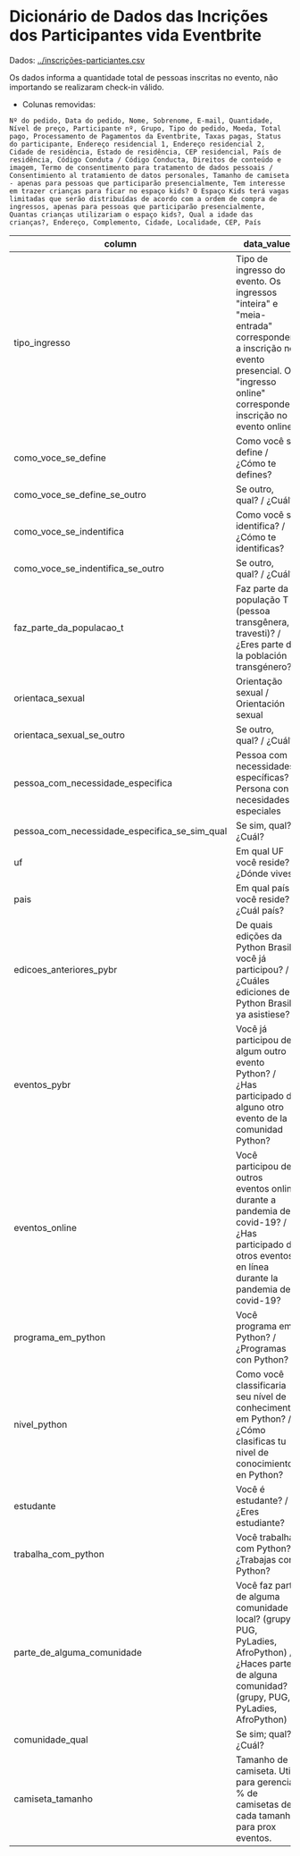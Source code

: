 # Dicionário de Dados das Incrições dos Participantes vida Eventbrite 

Dados: [../inscrições-particiantes.csv](../inscricoes-particiantes.csv)

Os dados informa a quantidade total de pessoas inscritas no evento, não importando se realizaram check-in válido.

- Colunas removidas:
```
Nº do pedido, Data do pedido, Nome, Sobrenome, E-mail, Quantidade, Nível de preço, Participante nº, Grupo, Tipo do pedido, Moeda, Total pago, Processamento de Pagamentos da Eventbrite, Taxas pagas, Status do participante, Endereço residencial 1, Endereço residencial 2, Cidade de residência, Estado de residência, CEP residencial, País de residência, Código Conduta / Código Conducta, Direitos de conteúdo e imagem,	Termo de consentimento para tratamento de dados pessoais / Consentimiento al tratamiento de datos personales, Tamanho de camiseta - apenas para pessoas que participarão presencialmente, Tem interesse em trazer crianças para ficar no espaço kids? O Espaço Kids terá vagas limitadas que serão distribuídas de acordo com a ordem de compra de ingressos, apenas para pessoas que participarão presencialmente, Quantas crianças utilizariam o espaço kids?, Qual a idade das crianças?, Endereço, Complemento, Cidade, Localidade, CEP, País

```

| column                                        | data_value                                                                                                                                             |
|-----------------------------------------------|--------------------------------------------------------------------------------------------------------------------------------------------------------|
| tipo_ingresso                                 | Tipo de ingresso do evento. Os ingressos "inteira" e "meia-entrada" correspondem a inscrição no evento presencial. O "ingresso online" corresponde a inscrição no evento online.                                                                                                               |
| como_voce_se_define                           | Como você se define / ¿Cómo te defines?                                                                                                                |
| como_voce_se_define_se_outro                  | Se outro, qual? / ¿Cuál?                                                                                                                               |
| como_voce_se_indentifica                      | Como você se identifica? / ¿Cómo te identificas?                                                                                                       |
| como_voce_se_indentifica_se_outro             | Se outro, qual? / ¿Cuál?                                                                                                                               |
| faz_parte_da_populacao_t                      | Faz parte da população T (pessoa transgênera, travesti)? / ¿Eres parte de la población transgénero?                                                    |
| orientaca_sexual                              | Orientação sexual / Orientación sexual                                                                                                                 |
| orientaca_sexual_se_outro                     | Se outro, qual? / ¿Cuál?                                                                                                                               |
| pessoa_com_necessidade_especifica             | Pessoa com necessidades específicas? / Persona con necesidades especiales                                                                              |
| pessoa_com_necessidade_especifica_se_sim_qual | Se sim, qual? / ¿Cuál?                                                                                                                                 |
| uf                                            | Em qual UF você reside? / ¿Dónde vives?                                                                                                                |
| pais                                          | Em qual país você reside? / ¿Cuál país?                                                                                                                |
| edicoes_anteriores_pybr                       | De quais edições da Python Brasil você já participou? / ¿Cuáles ediciones de Python Brasil ya asistiese?                                               |
| eventos_pybr                                  | Você já participou de algum outro evento Python? / ¿Has participado de alguno otro evento de la comunidad Python?                                      |
| eventos_online                                | Você participou de outros eventos online durante a pandemia de covid-19? / ¿Has participado de otros eventos en línea durante la pandemia de covid-19? |
| programa_em_python                            | Você programa em Python? / ¿Programas con Python?                                                                                                      |
| nivel_python                                  | Como você classificaria seu nível de conhecimento em Python? / ¿Cómo clasificas tu nivel de conocimiento en Python?                                    |
| estudante                                     | Você é estudante? / ¿Eres estudiante?                                                                                                                  |
| trabalha_com_python                           | Você trabalha com Python? / ¿Trabajas con Python?                                                                                                      |
| parte_de_alguma_comunidade                    | Você faz parte de alguma comunidade local? (grupy, PUG, PyLadies, AfroPython) / ¿Haces parte de alguna comunidad? (grupy, PUG, PyLadies, AfroPython)   |
| comunidade_qual                               | Se sim; qual? / ¿Cuál?                                                                                                                                 |
| camiseta_tamanho                              | Tamanho de camiseta. Util para gerenciar % de camisetas de cada tamanho para prox eventos.                                                             |